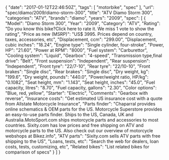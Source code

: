 {
    "date": "2017-01-12T22:46:50Z",
    "tags": [
        "motorbike",
        "spec"
    ],
    "url": "spec\/diamo\/2009\/diamo-storm-300",
    "title": "ATV Diamo Storm 300",
    "categories": "ATV",
    "brands": "diamo",
    "years": "2009",
    "spec": [
        {
            "Model": "Diamo Storm 300",
            "Year": "2009",
            "Category": "ATV",
            "Rating": "Do you know this bike?Click here to rate it. We miss 1 vote to show the rating",
            "Price as new (MSRP)": "US$ 3995.   Prices depend on country, taxes, accessories, etc",
            "Displacement, ccm": "299.00",
            "Displacement, cubic inches": "18.24",
            "Engine type": "Single cylinder, four-stroke",
            "Power, HP": "21.60",
            "Power at RPM": "8000",
            "Fuel system": "Carburettor",
            "Cooling system": "Liquid",
            "Gearbox": "4-speed",
            "Transmission type,final drive": "Belt",
            "Front suspension": "Independent",
            "Rear suspension": "Independent",
            "Front tyre": "22\/7-10",
            "Rear tyre": "22\/10-10",
            "Front brakes": "Single disc",
            "Rear brakes": "Single disc",
            "Dry weight, kg": "199.6",
            "Dry weight, pounds": "440.0",
            "Power\/weight ratio, HP\/kg": "0.1082",
            "Seat height, mm": "1.143",
            "Seat height, inches": "45.0",
            "Fuel capacity, litres": "8.70",
            "Fuel capacity, gallons": "2.30",
            "Color options": "Blue, red, yellow",
            "Starter": "Electric",
            "Comments": "Gearbox with reverse",
            "Insurance costs": "Get estimated US insurance cost with a quote from Allstate Motorcycle Insurance",
            "Parts finder": "Chaparral provides online schematics & OEM parts for the US.   Motorcycle Superstore provides an easy-to-use parts finder. Ships to the US, Canada, UK and Australia.MotoSport.com ships motorcycle parts and accessories to most countries.    Sixity.com has low prices and free shipping on ATV and motorcycle parts to the US. Also check out our overview of motorcycle webshops at Bikez.info",
            "ATV parts": "Sixity.com sells ATV parts with free shipping to the US",
            "Loans, tests, etc": "Search the web for dealers, loan costs, tests, customizing, etc",
            "Related bikes": "List related bikes for comparison of specs"
        }
    ]
}